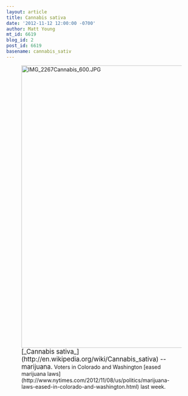 ```yaml
---
layout: article
title: Cannabis sativa
date: '2012-11-12 12:00:00 -0700'
author: Matt Young
mt_id: 6619
blog_id: 2
post_id: 6619
basename: cannabis_sativ
---
```

<figure>
<img src="http://pandasthumb.org/IMG_2267Cannabis_600.JPG" alt="IMG_2267Cannabis_600.JPG" width="600" height="745" />
<figcaption markdown="span">
<big>[_Cannabis sativa_](http://en.wikipedia.org/wiki/Cannabis_sativa) -- marijuana.</big> Voters in Colorado and Washington [eased marijuana laws](http://www.nytimes.com/2012/11/08/us/politics/marijuana-laws-eased-in-colorado-and-washington.html) last week.

</figcaption>
</figure>

